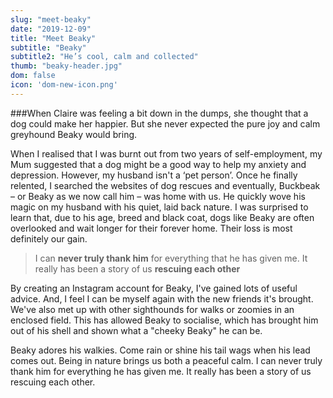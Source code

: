 ```yaml
---
slug: "meet-beaky"
date: "2019-12-09"
title: "Meet Beaky"
subtitle: "Beaky"
subtitle2: "He’s cool, calm and collected"
thumb: "beaky-header.jpg"
dom: false
icon: 'dom-new-icon.png'
---
```


###When Claire was feeling a bit down in the dumps, she thought that a dog could make her happier. But she never expected the pure joy and calm greyhound Beaky would bring.

When I realised that I was burnt out from two years of self-employment, my Mum suggested that a dog might be a good way to help my anxiety and depression. However, my husband isn't a ‘pet person’. Once he finally relented, I searched the websites of dog rescues and eventually, Buckbeak – or Beaky as we now call him – was home with us. He quickly wove his magic on my husband with his quiet, laid back nature. I was surprised to learn that, due to his age, breed and black coat, dogs like Beaky are often overlooked and wait longer for their forever home. Their loss is most definitely our gain.

> I can **never truly thank him** for everything that he has given me. It really has been a story of us **rescuing each other**

By creating an Instagram account for Beaky, I've gained lots of useful advice. And, I feel I can be myself again with the new friends it's brought. We've also met up with other sighthounds for walks or zoomies in an enclosed field. This has allowed Beaky to socialise, which has brought him out of his shell and shown what a "cheeky Beaky" he can be.

Beaky adores his walkies. Come rain or shine his tail wags when his lead comes out. Being in nature brings us both a peaceful calm. I can never truly thank him for everything he has given me. It really has been a story of us rescuing each other.